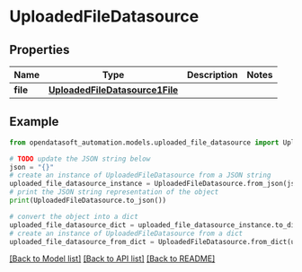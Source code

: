 # UploadedFileDatasource


## Properties

Name | Type | Description | Notes
------------ | ------------- | ------------- | -------------
**file** | [**UploadedFileDatasource1File**](UploadedFileDatasource1File.md) |  | 

## Example

```python
from opendatasoft_automation.models.uploaded_file_datasource import UploadedFileDatasource

# TODO update the JSON string below
json = "{}"
# create an instance of UploadedFileDatasource from a JSON string
uploaded_file_datasource_instance = UploadedFileDatasource.from_json(json)
# print the JSON string representation of the object
print(UploadedFileDatasource.to_json())

# convert the object into a dict
uploaded_file_datasource_dict = uploaded_file_datasource_instance.to_dict()
# create an instance of UploadedFileDatasource from a dict
uploaded_file_datasource_from_dict = UploadedFileDatasource.from_dict(uploaded_file_datasource_dict)
```
[[Back to Model list]](../README.md#documentation-for-models) [[Back to API list]](../README.md#documentation-for-api-endpoints) [[Back to README]](../README.md)


